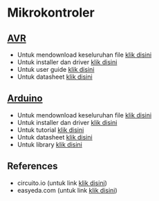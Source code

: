 # Mikrokontroler

## [AVR](https://github.com/haunt07/AE_2019_mikrokontroler/tree/master/AVR)

- Untuk mendownload keseluruhan file [klik disini](https://codeload.github.com/haunt07/AE_2019_mikrokontroler/zip/master)
- Untuk installer dan driver [klik disini](https://github.com/haunt07/AE_2019_mikrokontroler/tree/master/AVR/Installer)
- Untuk user guide [klik disini](https://github.com/haunt07/AE_2019_mikrokontroler/tree/master/AVR/Tutorial)
- Untuk datasheet [klik disini](https://github.com/haunt07/AE_2019_mikrokontroler/tree/master/AVR/Datasheet)

## [Arduino](https://github.com/haunt07/AE_2019_mikrokontroler/tree/master/Arduino)

- Untuk mendownload keseluruhan file [klik disini](https://codeload.github.com/haunt07/AE_2019_mikrokontroler/zip/master)
- Untuk installer dan driver [klik disini](https://github.com/haunt07/AE_2019_mikrokontroler/tree/master/Arduino/Installer)
- Untuk tutorial [klik disini](https://github.com/haunt07/AE_2019_mikrokontroler/tree/master/Arduino/Tutorial)
- Untuk datasheet [klik disini](https://github.com/haunt07/AE_2019_mikrokontroler/tree/master/Arduino/Datasheet)
- Untuk library [klik disini](https://github.com/haunt07/AE_2019_mikrokontroler/tree/master/Arduino/Library)

## References
- circuito.io (untuk link [klik disini](https://www.circuito.io/))
- easyeda.com (untuk link [klik disini](https://easyeda.com/))